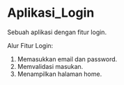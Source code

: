 # Aplikasi_Login
Sebuah aplikasi dengan fitur login.

Alur Fitur Login:
1. Memasukkan email dan password.
2. Memvalidasi masukan.
5. Menampilkan halaman home.
